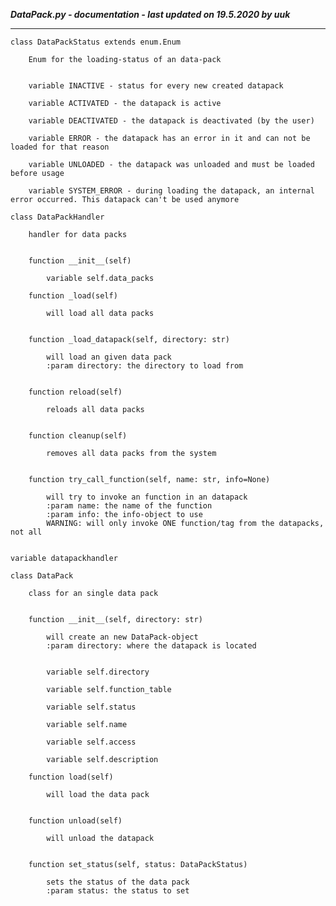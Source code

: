***DataPack.py - documentation - last updated on 19.5.2020 by uuk***
___

    class DataPackStatus extends enum.Enum
        
        Enum for the loading-status of an data-pack


        variable INACTIVE - status for every new created datapack

        variable ACTIVATED - the datapack is active

        variable DEACTIVATED - the datapack is deactivated (by the user)

        variable ERROR - the datapack has an error in it and can not be loaded for that reason

        variable UNLOADED - the datapack was unloaded and must be loaded before usage

        variable SYSTEM_ERROR - during loading the datapack, an internal error occurred. This datapack can't be used anymore

    class DataPackHandler
        
        handler for data packs


        function __init__(self)

            variable self.data_packs

        function _load(self)
            
            will load all data packs


        function _load_datapack(self, directory: str)
            
            will load an given data pack
            :param directory: the directory to load from


        function reload(self)
            
            reloads all data packs


        function cleanup(self)
            
            removes all data packs from the system


        function try_call_function(self, name: str, info=None)
            
            will try to invoke an function in an datapack
            :param name: the name of the function
            :param info: the info-object to use
            WARNING: will only invoke ONE function/tag from the datapacks, not all


    variable datapackhandler

    class DataPack
        
        class for an single data pack


        function __init__(self, directory: str)
            
            will create an new DataPack-object
            :param directory: where the datapack is located


            variable self.directory

            variable self.function_table

            variable self.status

            variable self.name

            variable self.access

            variable self.description

        function load(self)
            
            will load the data pack


        function unload(self)
            
            will unload the datapack


        function set_status(self, status: DataPackStatus)
            
            sets the status of the data pack
            :param status: the status to set
